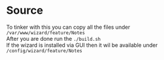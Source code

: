# Source

To tinker with this you can copy all the files under `/var/www/wizard/feature/Notes`  
After you are done run the `./build.sh`  
If the wizard is installed via GUI then it wil be available under `/config/wizard/feature/Notes`
